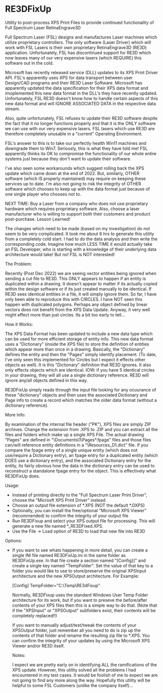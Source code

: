 # RE3DFixUp
Utility to post-process XPS Print Files to provide continued functionality of Full Spectrum Laser RetinaEngrave3D

Full Spectrum Laser (FSL) designs and manufactures Laser machines which utilize proprietary controllers.  The only software
(Laser Driver) which will work with FSL Lasers is their own proprietary RetinaEngrave3D (RE3D) application.  Unfortunately,
FSL has discontinued support for RE3D which now leaves many of our very expensive lasers (which REQUIRE) this software
out in the cold.

Microsoft has recently released service (DLL) updates to its XPS Print Driver API.  FSL's apparently uses XPS for data 
transport between user Design/CAD programs and their RE3D Laser Software.  Microsoft has apparently updated the data
specification for their XPS data format and imoplemented this new data format in the DLL's they have recently updated.
Unfortunately, FSL RE3D doesn't know how to handle certain aspects of this new data format and will IGNORE ASSOCIATED
DATA in the respective data stream.

Also, quite unfortunately, FSL refuses to update their RE3D software despite the fact that it no longer functions properly
and that it is the ONLY software we can use with our very expensive lasers.  FSL lasers which use RE3D are therefore
completely unusable in a "current" Operating Environment.

FSL's answer to this is to take our perfectly health Win11 machines and downgrade them to Win7.  Seriously, this is what
they have told me!  FSL apparently thinks its OK to compromise the functionality of our whole entire systems just because
they don't want to update their software.

I've also seen some workarounds which suggest rolling back the XPS update which came down at the end of 2022.  But, similarly,
OTHER software (which IS properly maintained) may require on keeping these services up to date.  I'm also not going to
risk the integrity of OTHER software which chooses to keep up with the data format just because of one single player who 
chooses not to.

NEXT TIME:  Buy a Laser from a company who does not use proprietary hardware which requires proprietary software.  Also,
choose a laser manufacturer who is willing to support both their customers and product post-purchase.  Lesson Learned!

The changes which need to be made (based on my investigation) do not seem to be very complicated.  It took me about 6 hrs
to generate this utility from a completely cold start.  I had to do the data analysis and then write the corresponding code.
Imagine how much LESS TIME it would actually take an FSL Developer, who is starting with a knowledge of their underlying
data architecture would take!  But no!  FSL is NOT interested!

The Problem:

Recently (Post Dec 2022) we are seeing vector entities being ignored when sending a cut file to RE3D.  This ONLY appears to
happen if an entity is duplicated within a drawing.  It doesn't appear to matter if its actually copied within the design
software or if its just created manually to be identical.  If RE3D sees identical entities in a file, it will simply ignore
them.  So far, I have only been able to reproduce this with CIRCLES.  I have NOT seen this happen with duplicated polygons.
Perhaps any object defined by linear vectors does not benefit from the XPS Data Update.  Anyway, it very well might effect
more than just circles.  Its a bit too early to tell...

How it Works:

The XPS Data Format has been updated to include a new data type which can be used for more efficient storage of entity info.
This new data format uses a "Dictionary" (inside the XPS file) to store the definition of entities which appear more than once
in a drawing.  Basically, the "Dictionary" defines the entity and then the "Pages" simply identify placement.  (To date, I've 
only seen this implemented for Circles but I expect it effects other objects as well).  It is this "Dictionary" definition
that RE3D ignores.  It also only effects objects which are identical.  IOW:  if you have 5 identical circles in your drawing,
they will all use a single dictionary reference.  RE3D will ignore any/all objects defined in this way.

RE3DFixUp simply reads through the input file looking for any ocuurance of these "dictionary" objects and then uses the associated
Dictionary and Page info to create a record which matches the older data format (without a dictionary reference).

More Info:

By examination of the internal file header ("PK"), XPS files are simply ZIP archives.  Change the extension from .XPS to .ZIP
and you can extract all the files and folders which make up a single XPS File.  The actual drawing "Pages" are defined in
"\Documents\1\Pages\*.fpage" files and those files can/will reference entity definitions in a "\Resources\_D1.dict" file. If you
compare the fpage entry of a single unique entity (which does not use/require a Dictionary entry), an fpage entry for a
duplicated entity (which DOES use a dictionary entry), and the associated Dictionary entry for the entity, its fairly obvious
how the data in the dictionary entry can be used to reconstruct a standalone fpage entry for the object.  This is effectively what
RE3DFixUp does.

Usage:  

- Instead of printing directly to the "Full Spectrum Laser Print Driver", choose the "Microsft XPS Print Driver" instead
- Choose an output file extension of *.XPS (NOT the default *.OXPS)
- Optionally, you can install the free/optional "Microsoft XPS Viewer" (recommended) to confirm the integrity of your output file
- Run RE3DFixup and select your XPS output file for processing.  This will generate a new file named *_RE3DFixed.XPS.
- Use the File -> Load option of RE3D to load that new file into RE3D

Options:

- If you want to see whats happening in more detail, you can create a single INI file named RE3DFixUp.ini in the same folder as 
  RE3DFixUp.exe.  In that file create a section named "[Config}]" and create a single key named "TempFolder".  Set the value of
  that key to a folder you would like to use to store/preserve the original XPSInput architecture and the new XPSOutput architecture.
  For Example:
  
  [Config]
  TempFolder="C:\Temp\RE3dFixup"
  
  Normally, RE3DFixup uses the standard Windows User Temp Folder architecture for its work, but if you want to preseve the before/after
  contents of your XPS files then this is a simple way to do that.  (Note that if the "XPSInput" or "XPSOutput" subfolders exist, their
  contents will be completely replaced!!)
  
  If you want to manually adjust/test/tweak the contents of your XPSOutput folder, just remember all you need to do is zip up the contents
  of that folder and rename the resulting zip file to *.XPS.  You can confirm the integrity of your updates by using the 
  Microsoft XPS Viewer and/or RE3D itself.
  
  Notes:
  
  I expect we are pretty early on in identifying ALL the ramifications of the XPS update.  However, this utility solved all the problems
  I had encountered in my test cases.  It would be foolish of me to expect we are not going to find any more along the way.  Hopefully
  this utility will be helpful to some FSL Customers (unlike the company itself)...
